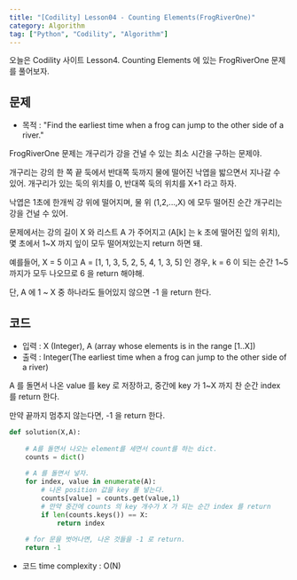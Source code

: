 ```yaml
---
title: "[Codility] Lesson04 - Counting Elements(FrogRiverOne)"
category: Algorithm
tag: ["Python", "Codility", "Algorithm"]
---
```

오늘은 Codility 사이트 Lesson4. Counting Elements 에 있는 FrogRiverOne 문제를 풀어보자.

## 문제

 - 목적 : "Find the earliest time when a frog can jump to the other side of a river."

FrogRiverOne 문제는 개구리가 강을 건널 수 있는 최소 시간을 구하는 문제야.

개구리는 강의 한 쪽 끝 둑에서 반대쪽 둑까지 물에 떨어진 낙엽을 밟으면서 지나갈 수 있어. 개구리가 있는 둑의 위치를 0, 반대쪽 둑의 위치를 X+1 라고 하자.

낙엽은 1초에 한개씩 강 위에 떨어지며, 물 위 (1,2,...,X) 에 모두 떨어진 순간 개구리는 강을 건널 수 있어.

문제에서는 강의 길이 X 와 리스트 A 가 주어지고 (A[k] 는 k 초에 떨어진 잎의 위치), 몇 초에서 1~X 까지 잎이 모두 떨어져있는지 return 하면 돼.

예를들어, X = 5 이고 A = [1, 1, 3, 5, 2, 5, 4, 1, 3, 5] 인 경우, k = 6 이 되는 순간 1~5 까지가 모두 나오므로 6 을 return 해야해.

단, A 에 1 ~ X 중 하나라도 들어있지 않으면 -1 을 return 한다.

## 코드

 - 입력 : X (Integer), A (array whose elements is in the range [1..X])
 - 출력 : Integer(The earliest time when a frog can jump to the other side of a river)

A 를 돌면서 나온 value 를 key 로 저장하고, 중간에 key 가 1~X 까지 찬 순간 index 를 return 한다.

만약 끝까지 멈추지 않는다면, -1 을 return 한다.

```python
def solution(X,A):
    
    # A를 돌면서 나오는 element를 세면서 count를 하는 dict.
    counts = dict()
    
    # A 를 돌면서 넣자.
    for index, value in enumerate(A):
        # 나온 position 값을 key 롤 넣는다.
        counts[value] = counts.get(value,1)
        # 만약 중간에 counts 의 key 개수가 X 가 되는 순간 index 를 return
        if len(counts.keys()) == X:
            return index
    
    # for 문을 벗어나면, 나온 것들을 -1 로 return.
    return -1
```

 - 코드 time complexity : O(N)

